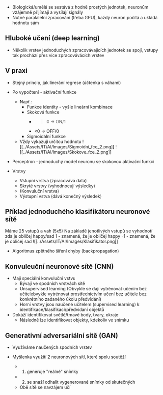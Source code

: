 - Biologická/umělá se sestává z hodně prostých jednotek, neuronům vzájemně přijímají a vysílají signály
- Nutné paralalelní zpracování (třeba GPU), každý neuron počítá a ukládá hodnotu sám

## Hluboké učení (deep learning)
- Několik vrstev jednoduchých zpracovávajících jednotek se spojí, vstupy tak prochází přes více zpracovávácích vrstev

## V praxi
- Stejný princip, jak linerání regrese (účtenka s váhami)
- Po vypočtení - aktivační funkce
	- Např.:
		- Funkce identity - vyšle lineární kombinace
		- Skoková funkce
			- >0 -> ON/1
			- <0 -> OFF/0
		- Sigmoidální funkce
	- Vždy vykazují určitou hodnotu
![[../Assets/IT/AI/Images/Sigmoidni_fce_2.png]]
![[../Assets/IT/AI/Images/Skokove_fce_2.png]]

- Perceptron - jednoduchý model neuronu se skokovou aktivační funkcí
- Vrstvy
	- Vstupní vrstva (zpracovává data)
	- Skryté vrstvy (vyhodnocují výsledky)
	- (Konvuluční vrstva)
	- Výstupní vstva (dává konečný výsledek)

## Příklad jednoduchého klasifikátoru neuronové sítě
Máme 25 vstupů a vah (5x5)
Na základě jenotlivých vstupů se vyhodnotí zda je obličej happy/sad
1 - znamená, že je obličej happy
-1 - znamená, že je obličej sad
![[../Assets/IT/AI/Images/Klasifikator.png]]
- Algoritmus zpětného šíření chyby (backpropagation)

## Konvuleuční neuronové sítě (CNN)
- Mají speciální konvuluční vstvu
	- Bývají ve spodních vrstvách sítě
	- Unsupervised learning (Obvykle se dají vytrénovat učením bez učitelebvykle vytrénovat prostřednictvím učení bez učitele bez konkrétního zadaného úkolu předvídání)
	- Horní vrstvy jsou naučené učitelem (supervised learning) k identifikace/klasifikaci/předvídaní objektů
- Dokáží identifikovat světlé/tmavé body, tvary, okraje
	- Následně lze identifikovat objekty, kdekoliv ve snímku

## Generativní adversariální sítě (GAN)
- Využíváme naučených spodních vrstev

- Myšlenka využití 2 neuronových sítí, které spolu soutěží
	- 1. generuje "reálné" snímky
	- 2. se snaží odhalit vygenerované snímky od skutečných
	- Obě sítě se navzájem učí
